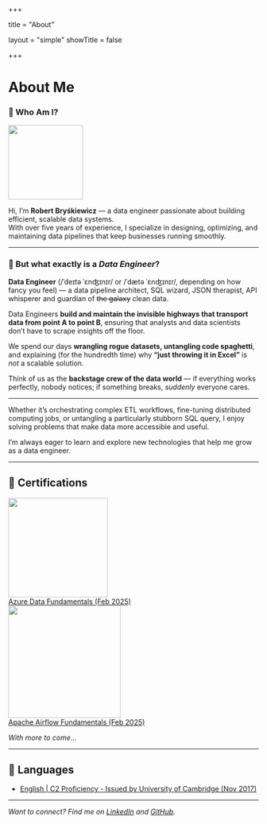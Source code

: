 +++

title = "About"

layout = "simple"
showTitle = false

+++

# About Me



### 👋 Who Am I?

<div class="flex items-center">
    <img src="/headshot/profileCircle.png" height="150" width="150">
    <p class="pl-[24px]">Hi, I’m <strong>Robert Bryśkiewicz</strong> — a data engineer passionate about building efficient, scalable data systems. <br/> With over five years of experience, I specialize in designing, optimizing, and maintaining data pipelines that keep businesses running smoothly.</p>
</div>

---

### 🔧 But what exactly is a _Data Engineer_?

**Data Engineer** (/ˈdeɪtə ˈɛnʤɪnɪr/ or /ˈdætə ˈɛnʤɪnɪr/, depending on how fancy you feel) — a data pipeline architect, SQL wizard, JSON therapist, API whisperer and guardian of ~~the galaxy~~ clean data.

Data Engineers **build and maintain the invisible highways that transport data from point A to point B**, ensuring that analysts and data scientists don’t have to scrape insights off the floor. 

We spend our days **wrangling rogue datasets, untangling code spaghetti**, and explaining (for the hundredth time) why **“just throwing it in Excel”** is *not* a scalable solution.

Think of us as the **backstage crew of the data world** — if everything works perfectly, nobody notices; if something breaks, *suddenly* everyone cares.

---

Whether it’s orchestrating complex ETL workflows, fine-tuning distributed computing jobs, or untangling a particularly stubborn SQL query, I enjoy solving problems that make data more accessible and useful.

I’m always eager to learn and explore new technologies that help me grow as a data engineer.

---

## 📜 Certifications

<div class="flex space-x-5">
    <div class="flex flex-col">
        <a href="https://learn.microsoft.com/en-us/users/bryskiewiczr/credentials/1ef53e7585fbedb6" target="_blank">
            <div class="flex flex-row"><img style="cursor: pointer;" src="/certs/azureDataFundamentals.png" width="200" height="200"></div>
            <div class="flex flex-row text-xs italic">Azure Data Fundamentals (Feb 2025)</div>
        </a>
    </div>
    <div class="flex flex-col">
        <a href="https://learn.microsoft.com/en-us/users/bryskiewiczr/credentials/1ef53e7585fbedb6" target="_blank">
            <div class="flex flex-row"><img style="cursor: pointer;" src="/certs/apacheAirflowFundamentals.png" width="226" height="226"></div>
            <div class="flex flex-row text-xs italic">Apache Airflow Fundamentals (Feb 2025)</div>
        </a>
    </div>
</div>

*With more to come...*

---

## 📜 Languages

- [English | C2 Proficiency - Issued by University of Cambridge (Nov 2017)](https://www.cambridgeenglish.org/exams-and-tests/proficiency/)

---

*Want to connect? Find me on [LinkedIn](https://www.linkedin.com/in/bryskiewiczr/) and [GitHub](https://www.github.com/bryskiewiczr).*  